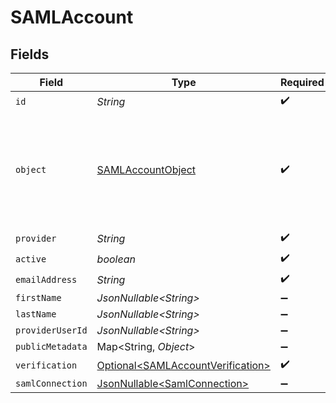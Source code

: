 # SAMLAccount


## Fields

| Field                                                                                    | Type                                                                                     | Required                                                                                 | Description                                                                              |
| ---------------------------------------------------------------------------------------- | ---------------------------------------------------------------------------------------- | ---------------------------------------------------------------------------------------- | ---------------------------------------------------------------------------------------- |
| `id`                                                                                     | *String*                                                                                 | :heavy_check_mark:                                                                       | N/A                                                                                      |
| `object`                                                                                 | [SAMLAccountObject](../../models/components/SAMLAccountObject.md)                        | :heavy_check_mark:                                                                       | String representing the object's type. Objects of the same type share the same value.<br/> |
| `provider`                                                                               | *String*                                                                                 | :heavy_check_mark:                                                                       | N/A                                                                                      |
| `active`                                                                                 | *boolean*                                                                                | :heavy_check_mark:                                                                       | N/A                                                                                      |
| `emailAddress`                                                                           | *String*                                                                                 | :heavy_check_mark:                                                                       | N/A                                                                                      |
| `firstName`                                                                              | *JsonNullable\<String>*                                                                  | :heavy_minus_sign:                                                                       | N/A                                                                                      |
| `lastName`                                                                               | *JsonNullable\<String>*                                                                  | :heavy_minus_sign:                                                                       | N/A                                                                                      |
| `providerUserId`                                                                         | *JsonNullable\<String>*                                                                  | :heavy_minus_sign:                                                                       | N/A                                                                                      |
| `publicMetadata`                                                                         | Map\<String, *Object*>                                                                   | :heavy_minus_sign:                                                                       | N/A                                                                                      |
| `verification`                                                                           | [Optional\<SAMLAccountVerification>](../../models/components/SAMLAccountVerification.md) | :heavy_check_mark:                                                                       | N/A                                                                                      |
| `samlConnection`                                                                         | [JsonNullable\<SamlConnection>](../../models/components/SamlConnection.md)               | :heavy_minus_sign:                                                                       | N/A                                                                                      |